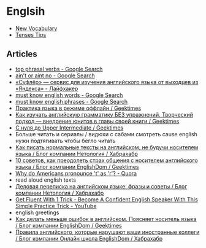 # Englsih
- [New Vocabulary](vocab.md)
- [Tenses Tips](tenses-tips.md)

## Articles
- [top phrasal verbs - Google Search](https://www.google.com/search?q=top+phrasal+verbs)
- [ain't or aint no - Google Search](https://www.google.ru/search?q=ain't+or+aint+no)
- [«Суфлёр» — сервис для изучения английского языка от выходцев из «Яндекса» - Лайфхакер](https://lifehacker.ru/2016/09/07/suflyor/)
- [must know english words - Google Search](https://www.google.com/search?q=must+know+english+words)
- [must know english phrases - Google Search](https://www.google.com/search?q=must+know+english+phrases)
- [Практика языка в режиме оффлайн / Geektimes](https://geektimes.ru/post/287034/)
- [Как изучать английскую грамматику БЕЗ упражнений. Творческий подход — внедрение юнитов в главы своей книги / Geektimes](https://geektimes.ru/post/285018/)
- [С нуля до Upper Intermediate / Geektimes](https://geektimes.ru/post/285986/)
- Больше читать и сериалы / видюхи с сабами смотреть cause english нужн подтягивать чтобы бегло читать
- [Как писать нормальные тексты на английском, не будучи носителем языка / Блог компании Нетология / Хабрахабр](https://habrahabr.ru/company/netologyru/blog/335836/)
- [10 советов, как преодолеть страх общения с носителем английского языка / Блог компании EnglishDom / Geektimes](https://geektimes.ru/company/englishdom/blog/293347/)
- [Why do Americans pronounce 't' as 'r'? - Quora](https://www.quora.com/Why-do-Americans-pronounce-t-as-r)
- read aloud english texts
- [Деловая переписка на английском языке: фразы и советы / Блог компании Нетология / Хабрахабр](https://habrahabr.ru/company/netologyru/blog/340358/)
- [Get Fluent With 1 Trick - Become A Confident English Speaker With This Simple Practice Trick - YouTube](https://www.youtube.com/watch?v=l96V7dQtq9E)
- english greetings
- [Как делать меньше ошибок в английском. Поясняет носитель языка / Блог компании EnglishDom / Geektimes](https://geektimes.ru/company/englishdom/blog/294923/)
- [Правила английского, которые нарушают ваши иностранные коллеги / Блог компании Онлайн школа EnglishDom / Хабрахабр](https://habrahabr.ru/company/englishdom/blog/341954/)
